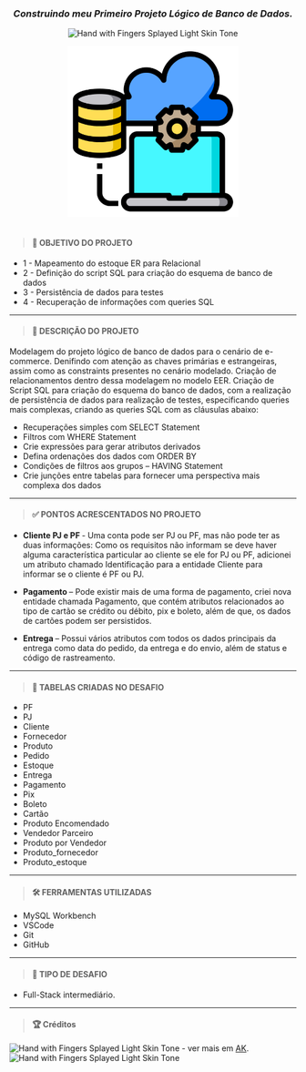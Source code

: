 <div align='center'>

### <i> Construindo meu Primeiro Projeto Lógico de Banco de Dados. </i>

<img src="https://raw.githubusercontent.com/Tarikul-Islam-Anik/Animated-Fluent-Emojis/master/Emojis/Hand%20gestures/Hand%20with%20Fingers%20Splayed%20Light%20Skin%20Tone.png" alt="Hand with Fingers Splayed Light Skin Tone" width="20" height="20" /> <br />

<img width="300" align="center" src="../BD-desafio-de-projeto-ecommerce/img/gerenciamento-de-banco-de-dados.png">

</div>

<br />

<div align='left'>

> #### 🎯 OBJETIVO DO PROJETO

- 1 - Mapeamento do estoque ER para Relacional
- 2 - Definição do script SQL para criação do esquema de banco de dados
- 3 - Persistência de dados para testes
- 4 - Recuperação de informações com queries SQL

---

> #### 📝 DESCRIÇÃO DO PROJETO

Modelagem do projeto lógico de banco de dados para o cenário de e-commerce.
Denifindo com atenção as chaves primárias e estrangeiras, assim como as constraints presentes no cenário modelado.
Criação de relacionamentos dentro dessa modelagem no modelo EER.
Criação de Script SQL para criação do esquema do banco de dados, com a realização de persistência de dados para realização de testes, especificando queries mais complexas, criando as queries SQL com as cláusulas abaixo:

- Recuperações simples com SELECT Statement
- Filtros com WHERE Statement
- Crie expressões para gerar atributos derivados
- Defina ordenações dos dados com ORDER BY
- Condições de filtros aos grupos – HAVING Statement
- Crie junções entre tabelas para fornecer uma perspectiva mais complexa dos dados

---

> #### ✅ PONTOS ACRESCENTADOS NO PROJETO

- <b>Cliente PJ e PF </b> - Uma conta pode ser PJ ou PF, mas não pode ter as duas informações: Como os requisitos não informam se deve haver alguma característica particular ao cliente se ele for PJ ou PF, adicionei um atributo chamado Identificação para a entidade Cliente para informar se o cliente é PF ou PJ.

- <b>Pagamento </b> – Pode existir mais de uma forma de pagamento, criei nova entidade chamada Pagamento, que contém atributos relacionados ao tipo de cartão se crédito ou débito, pix e boleto, além de que, os dados de cartões podem ser persistidos.

- <b>Entrega </b> – Possui vários atributos com todos os dados principais da entrega como data do pedido, da entrega e do envio, além de status e código de rastreamento.

---

> #### 📅 TABELAS CRIADAS NO DESAFIO

- PF
- PJ
- Cliente
- Fornecedor
- Produto
- Pedido
- Estoque
- Entrega
- Pagamento
- Pix
- Boleto
- Cartão
- Produto Encomendado
- Vendedor Parceiro
- Produto por Vendedor
- Produto_fornecedor
- Produto_estoque

---

> #### 🛠️ FERRAMENTAS UTILIZADAS

- MySQL Workbench
- VSCode
- Git
- GitHub

---

> #### 🧩 TIPO DE DESAFIO

- Full-Stack intermediário.

---

> #### 🏆 Créditos

<div align="left"> <img src="https://raw.githubusercontent.com/Tarikul-Islam-Anik/Animated-Fluent-Emojis/master/Emojis/Hand%20gestures/Eyes.png" alt="Hand with Fingers Splayed Light Skin Tone" width="20" height="20" /> - ver mais em <a href="https://github.com/angelicakadja">AK</a>.<img src="https://raw.githubusercontent.com/Tarikul-Islam-Anik/Animated-Fluent-Emojis/master/Emojis/Hand%20gestures/Waving%20Hand%20Medium%20Skin%20Tone.png" alt="Hand with Fingers Splayed Light Skin Tone" width="20" height="20" /></div>

</div>
